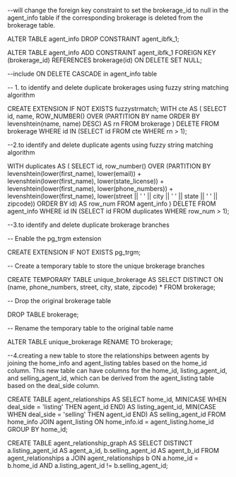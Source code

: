 --will change the foreign key constraint to set the brokerage_id to null in the agent_info table if the corresponding brokerage is deleted from the brokerage table.

ALTER TABLE agent_info DROP CONSTRAINT agent_ibfk_1;

ALTER TABLE agent_info ADD CONSTRAINT agent_ibfk_1 FOREIGN KEY (brokerage_id) REFERENCES brokerage(id) ON DELETE SET NULL;

--include ON DELETE CASCADE in agent_info table

-- 1. to identify and delete duplicate brokerages using fuzzy string matching algorithm

CREATE EXTENSION IF NOT EXISTS fuzzystrmatch; WITH cte AS ( SELECT id, name, ROW_NUMBER() OVER (PARTITION BY name ORDER BY levenshtein(name, name) DESC) AS rn FROM brokerage ) DELETE FROM brokerage WHERE id IN (SELECT id FROM cte WHERE rn > 1);

--2.to identify and delete duplicate agents using fuzzy string matching algorithm

WITH duplicates AS ( SELECT id, row_number() OVER (PARTITION BY levenshtein(lower(first_name), lower(email)) + levenshtein(lower(first_name), lower(state_license)) + levenshtein(lower(first_name), lower(phone_numbers)) + levenshtein(lower(first_name), lower(street || ' ' || city || ' ' || state || ' ' || zipcode)) ORDER BY id) AS row_num FROM agent_info ) DELETE FROM agent_info WHERE id IN (SELECT id FROM duplicates WHERE row_num > 1);

--3.to identify and delete duplicate brokerage branches

-- Enable the pg_trgm extension

CREATE EXTENSION IF NOT EXISTS pg_trgm;

-- Create a temporary table to store the unique brokerage branches

CREATE TEMPORARY TABLE unique_brokerage AS SELECT DISTINCT ON (name, phone_numbers, street, city, state, zipcode) * FROM brokerage;

-- Drop the original brokerage table

DROP TABLE brokerage;

-- Rename the temporary table to the original table name

ALTER TABLE unique_brokerage RENAME TO brokerage;

--4.creating a new table to store the relationships between agents by joining the home_info and agent_listing tables based on the home_id column. This new table can have columns for the home_id, listing_agent_id, and selling_agent_id, which can be derived from the agent_listing table based on the deal_side column.

CREATE TABLE agent_relationships AS SELECT home_id, MIN(CASE WHEN deal_side = 'listing' THEN agent_id END) AS listing_agent_id, MIN(CASE WHEN deal_side = 'selling' THEN agent_id END) AS selling_agent_id FROM home_info JOIN agent_listing ON home_info.id = agent_listing.home_id GROUP BY home_id;

CREATE TABLE agent_relationship_graph AS SELECT DISTINCT a.listing_agent_id AS agent_a_id, b.selling_agent_id AS agent_b_id FROM agent_relationships a JOIN agent_relationships b ON a.home_id = b.home_id AND a.listing_agent_id != b.selling_agent_id;
